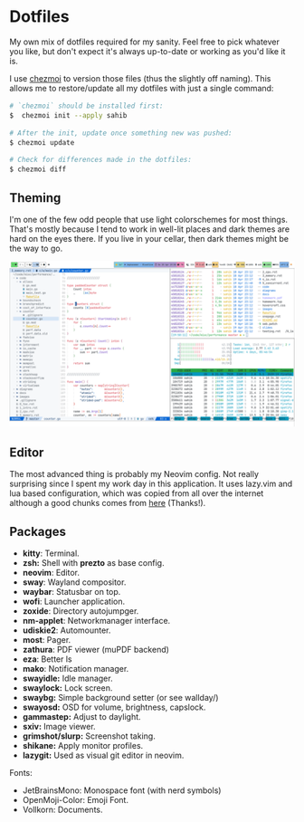 Dotfiles
========

My own mix of dotfiles required for my sanity. Feel free to pick whatever you like, but don't expect it's always up-to-date or working as you'd like it is.

I use [chezmoi](https://www.chezmoi.io) to version those files (thus the slightly off naming). This allows me to restore/update all my dotfiles with just a single command:

```bash
# `chezmoi` should be installed first:
$  chezmoi init --apply sahib
```

```bash
# After the init, update once something new was pushed:
$ chezmoi update
```

```bash
# Check for differences made in the dotfiles:
$ chezmoi diff
```

Theming
-------

I'm one of the few odd people that use light colorschemes for most things. That's mostly because I tend to work in well-lit places and dark themes are hard on the eyes there. If you live in your cellar, then dark themes might be the way to go.

![light theme](./screenshot.png)

Editor
------

The most advanced thing is probably my Neovim config. Not really surprising since I spent my work day in this application. It uses lazy.vim and lua based configuration, which was copied from all over the internet although a good chunks comes from [here](optimizacija/neovim-config) (Thanks!).

Packages
--------

* **kitty**: Terminal.
* **zsh:** Shell with **prezto** as base config.
* **neovim**: Editor.
* **sway**: Wayland compositor.
* **waybar**: Statusbar on top.
* **wofi**: Launcher application.
* **zoxide**: Directory autojumpger.
* **nm-applet**: Networkmanager interface.
* **udiskie2**: Automounter.
* **most**: Pager.
* **zathura**: PDF viewer (muPDF backend)
* **eza**: Better ls
* **mako**: Notification manager.
* **swayidle:** Idle manager.
* **swaylock:** Lock screen.
* **swaybg:** Simple background setter (or see wallday/)
* **swayosd:** OSD for volume, brightness, capslock.
* **gammastep:** Adjust to daylight.
* **sxiv:** Image viewer.
* **grimshot/slurp:** Screenshot taking.
* **shikane:** Apply monitor profiles.
* **lazygit:** Used as visual git editor in neovim.

Fonts:

* JetBrainsMono: Monospace font (with nerd symbols)
* OpenMoji-Color: Emoji Font.
* Vollkorn: Documents.
